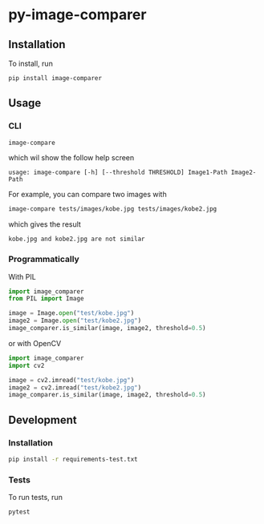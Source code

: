 # py-image-comparer

## Installation
To install, run

```bash
pip install image-comparer
```

## Usage

### CLI
```bash
image-compare
```
which wil show the follow help screen
```
usage: image-compare [-h] [--threshold THRESHOLD] Image1-Path Image2-Path
```

For example, you can compare two images with
```bash
image-compare tests/images/kobe.jpg tests/images/kobe2.jpg 
```
which gives the result
```
kobe.jpg and kobe2.jpg are not similar
```

### Programmatically
With PIL

```python
import image_comparer
from PIL import Image

image = Image.open("test/kobe.jpg")
image2 = Image.open("test/kobe2.jpg")
image_comparer.is_similar(image, image2, threshold=0.5)
```
or with OpenCV

```python
import image_comparer
import cv2

image = cv2.imread("test/kobe.jpg")
image2 = cv2.imread("test/kobe2.jpg")
image_comparer.is_similar(image, image2, threshold=0.5)
```

## Development

### Installation
```bash
pip install -r requirements-test.txt
```

### Tests
To run tests, run
```bash
pytest
```
